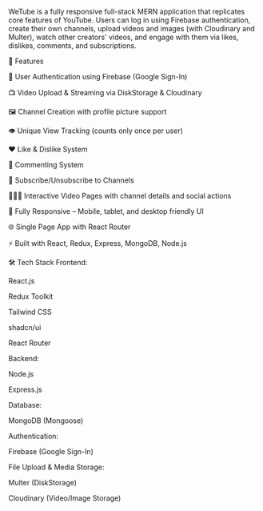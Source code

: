 WeTube is a fully responsive full-stack MERN application that replicates core features of YouTube. Users can log in using Firebase authentication, create their own channels, upload videos and images (with Cloudinary and Multer), watch other creators' videos, and engage with them via likes, dislikes, comments, and subscriptions.

🚀 Features

🔐 User Authentication using Firebase (Google Sign-In)

📺 Video Upload & Streaming via DiskStorage & Cloudinary

🖼️ Channel Creation with profile picture support

👁️ Unique View Tracking (counts only once per user)

❤️ Like & Dislike System

💬 Commenting System

🔔 Subscribe/Unsubscribe to Channels

🧑‍🤝‍🧑 Interactive Video Pages with channel details and social actions

📱 Fully Responsive – Mobile, tablet, and desktop friendly UI

🌐 Single Page App with React Router

⚡ Built with React, Redux, Express, MongoDB, Node.js

🛠️ Tech Stack
Frontend:

React.js

Redux Toolkit

Tailwind CSS

shadcn/ui

React Router

Backend:

Node.js

Express.js

Database:

MongoDB (Mongoose)

Authentication:

Firebase (Google Sign-In)

File Upload & Media Storage:

Multer (DiskStorage)

Cloudinary (Video/Image Storage)
